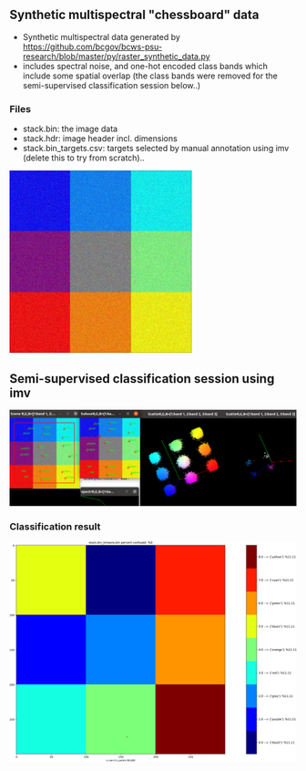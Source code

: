 ## Synthetic multispectral "chessboard" data
* Synthetic multispectral data generated by https://github.com/bcgov/bcws-psu-research/blob/master/py/raster_synthetic_data.py
* includes spectral noise, and one-hot encoded class bands which include some spatial overlap (the class bands were removed for the semi-supervised classification session below..)

### Files
* stack.bin: the image data
* stack.hdr: image header incl. dimensions
* stack.bin_targets.csv: targets selected by manual annotation using imv (delete this to try from scratch)..

<img src="chess.png" width="320">

## Semi-supervised classification session using imv
<img src="session.png" width="640">

### Classification result
<img src="stack.bin_kmeans.bin.png" width="640">
